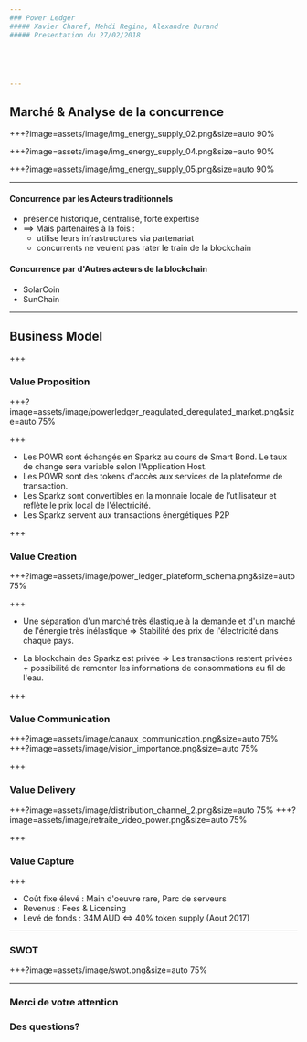 ```yaml
---
### Power Ledger
##### Xavier Charef, Mehdi Regina, Alexandre Durand
##### Presentation du 27/02/2018





---
```


## Marché & Analyse de la concurrence


+++?image=assets/image/img_energy_supply_02.png&size=auto 90%

+++?image=assets/image/img_energy_supply_04.png&size=auto 90%

+++?image=assets/image/img_energy_supply_05.png&size=auto 90%

---

#### Concurrence par les Acteurs traditionnels
- présence historique, centralisé, forte expertise
- ==> Mais partenaires à la fois :
    - utilise leurs infrastructures via partenariat
    - concurrents ne veulent pas rater le train de la blockchain  


#### Concurrence par d'Autres acteurs de la blockchain
- SolarCoin
- SunChain

---

## Business Model

+++
### Value Proposition
+++?image=assets/image/powerledger_reagulated_deregulated_market.png&size=auto 75%

+++
 - Les POWR sont échangés en Sparkz au cours de Smart Bond. Le taux de change sera variable selon l'Application Host.
 - Les POWR sont des tokens d'accès aux services de la plateforme de transaction.
 - Les Sparkz sont convertibles en la monnaie locale de l’utilisateur et reflète le prix local de l'électricité.
 - Les Sparkz servent aux transactions énergétiques P2P
 
+++
### Value Creation
+++?image=assets/image/power_ledger_plateform_schema.png&size=auto 75%

+++
 - Une séparation d'un marché très élastique à la demande et d'un marché de l'énergie très inélastique => Stabilité des prix de l'électricité dans chaque pays.
 
 - La blockchain des Sparkz est privée => Les transactions restent privées + possibilité de remonter les informations de consommations au fil de l'eau.
 
+++
### Value Communication
+++?image=assets/image/canaux_communication.png&size=auto 75%
+++?image=assets/image/vision_importance.png&size=auto 75%

+++
### Value Delivery
+++?image=assets/image/distribution_channel_2.png&size=auto 75%
+++?image=assets/image/retraite_video_power.png&size=auto 75%


+++
### Value Capture
+++
- Coût fixe élevé : Main d'oeuvre rare, Parc de serveurs
- Revenus : Fees & Licensing 
- Levé de fonds : 34M AUD <=> 40% token supply (Aout 2017)

---
### SWOT
+++?image=assets/image/swot.png&size=auto 75%

---
### Merci de votre attention

### Des questions?

